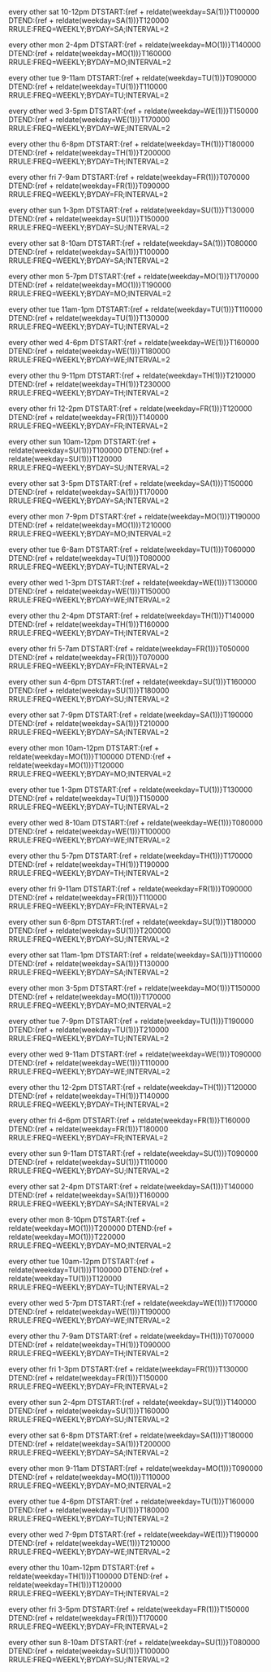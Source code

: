 every other sat 10-12pm
DTSTART:{ref + reldate(weekday=SA(1))}T100000
DTEND:{ref + reldate(weekday=SA(1))}T120000
RRULE:FREQ=WEEKLY;BYDAY=SA;INTERVAL=2

every other mon 2-4pm
DTSTART:{ref + reldate(weekday=MO(1))}T140000
DTEND:{ref + reldate(weekday=MO(1))}T160000
RRULE:FREQ=WEEKLY;BYDAY=MO;INTERVAL=2

every other tue 9-11am
DTSTART:{ref + reldate(weekday=TU(1))}T090000
DTEND:{ref + reldate(weekday=TU(1))}T110000
RRULE:FREQ=WEEKLY;BYDAY=TU;INTERVAL=2

every other wed 3-5pm
DTSTART:{ref + reldate(weekday=WE(1))}T150000
DTEND:{ref + reldate(weekday=WE(1))}T170000
RRULE:FREQ=WEEKLY;BYDAY=WE;INTERVAL=2

every other thu 6-8pm
DTSTART:{ref + reldate(weekday=TH(1))}T180000
DTEND:{ref + reldate(weekday=TH(1))}T200000
RRULE:FREQ=WEEKLY;BYDAY=TH;INTERVAL=2

every other fri 7-9am
DTSTART:{ref + reldate(weekday=FR(1))}T070000
DTEND:{ref + reldate(weekday=FR(1))}T090000
RRULE:FREQ=WEEKLY;BYDAY=FR;INTERVAL=2

every other sun 1-3pm
DTSTART:{ref + reldate(weekday=SU(1))}T130000
DTEND:{ref + reldate(weekday=SU(1))}T150000
RRULE:FREQ=WEEKLY;BYDAY=SU;INTERVAL=2

every other sat 8-10am
DTSTART:{ref + reldate(weekday=SA(1))}T080000
DTEND:{ref + reldate(weekday=SA(1))}T100000
RRULE:FREQ=WEEKLY;BYDAY=SA;INTERVAL=2

every other mon 5-7pm
DTSTART:{ref + reldate(weekday=MO(1))}T170000
DTEND:{ref + reldate(weekday=MO(1))}T190000
RRULE:FREQ=WEEKLY;BYDAY=MO;INTERVAL=2

every other tue 11am-1pm
DTSTART:{ref + reldate(weekday=TU(1))}T110000
DTEND:{ref + reldate(weekday=TU(1))}T130000
RRULE:FREQ=WEEKLY;BYDAY=TU;INTERVAL=2

every other wed 4-6pm
DTSTART:{ref + reldate(weekday=WE(1))}T160000
DTEND:{ref + reldate(weekday=WE(1))}T180000
RRULE:FREQ=WEEKLY;BYDAY=WE;INTERVAL=2

every other thu 9-11pm
DTSTART:{ref + reldate(weekday=TH(1))}T210000
DTEND:{ref + reldate(weekday=TH(1))}T230000
RRULE:FREQ=WEEKLY;BYDAY=TH;INTERVAL=2

every other fri 12-2pm
DTSTART:{ref + reldate(weekday=FR(1))}T120000
DTEND:{ref + reldate(weekday=FR(1))}T140000
RRULE:FREQ=WEEKLY;BYDAY=FR;INTERVAL=2

every other sun 10am-12pm
DTSTART:{ref + reldate(weekday=SU(1))}T100000
DTEND:{ref + reldate(weekday=SU(1))}T120000
RRULE:FREQ=WEEKLY;BYDAY=SU;INTERVAL=2

every other sat 3-5pm
DTSTART:{ref + reldate(weekday=SA(1))}T150000
DTEND:{ref + reldate(weekday=SA(1))}T170000
RRULE:FREQ=WEEKLY;BYDAY=SA;INTERVAL=2

every other mon 7-9pm
DTSTART:{ref + reldate(weekday=MO(1))}T190000
DTEND:{ref + reldate(weekday=MO(1))}T210000
RRULE:FREQ=WEEKLY;BYDAY=MO;INTERVAL=2

every other tue 6-8am
DTSTART:{ref + reldate(weekday=TU(1))}T060000
DTEND:{ref + reldate(weekday=TU(1))}T080000
RRULE:FREQ=WEEKLY;BYDAY=TU;INTERVAL=2

every other wed 1-3pm
DTSTART:{ref + reldate(weekday=WE(1))}T130000
DTEND:{ref + reldate(weekday=WE(1))}T150000
RRULE:FREQ=WEEKLY;BYDAY=WE;INTERVAL=2

every other thu 2-4pm
DTSTART:{ref + reldate(weekday=TH(1))}T140000
DTEND:{ref + reldate(weekday=TH(1))}T160000
RRULE:FREQ=WEEKLY;BYDAY=TH;INTERVAL=2

every other fri 5-7am
DTSTART:{ref + reldate(weekday=FR(1))}T050000
DTEND:{ref + reldate(weekday=FR(1))}T070000
RRULE:FREQ=WEEKLY;BYDAY=FR;INTERVAL=2

every other sun 4-6pm
DTSTART:{ref + reldate(weekday=SU(1))}T160000
DTEND:{ref + reldate(weekday=SU(1))}T180000
RRULE:FREQ=WEEKLY;BYDAY=SU;INTERVAL=2

every other sat 7-9pm
DTSTART:{ref + reldate(weekday=SA(1))}T190000
DTEND:{ref + reldate(weekday=SA(1))}T210000
RRULE:FREQ=WEEKLY;BYDAY=SA;INTERVAL=2

every other mon 10am-12pm
DTSTART:{ref + reldate(weekday=MO(1))}T100000
DTEND:{ref + reldate(weekday=MO(1))}T120000
RRULE:FREQ=WEEKLY;BYDAY=MO;INTERVAL=2

every other tue 1-3pm
DTSTART:{ref + reldate(weekday=TU(1))}T130000
DTEND:{ref + reldate(weekday=TU(1))}T150000
RRULE:FREQ=WEEKLY;BYDAY=TU;INTERVAL=2

every other wed 8-10am
DTSTART:{ref + reldate(weekday=WE(1))}T080000
DTEND:{ref + reldate(weekday=WE(1))}T100000
RRULE:FREQ=WEEKLY;BYDAY=WE;INTERVAL=2

every other thu 5-7pm
DTSTART:{ref + reldate(weekday=TH(1))}T170000
DTEND:{ref + reldate(weekday=TH(1))}T190000
RRULE:FREQ=WEEKLY;BYDAY=TH;INTERVAL=2

every other fri 9-11am
DTSTART:{ref + reldate(weekday=FR(1))}T090000
DTEND:{ref + reldate(weekday=FR(1))}T110000
RRULE:FREQ=WEEKLY;BYDAY=FR;INTERVAL=2

every other sun 6-8pm
DTSTART:{ref + reldate(weekday=SU(1))}T180000
DTEND:{ref + reldate(weekday=SU(1))}T200000
RRULE:FREQ=WEEKLY;BYDAY=SU;INTERVAL=2

every other sat 11am-1pm
DTSTART:{ref + reldate(weekday=SA(1))}T110000
DTEND:{ref + reldate(weekday=SA(1))}T130000
RRULE:FREQ=WEEKLY;BYDAY=SA;INTERVAL=2

every other mon 3-5pm
DTSTART:{ref + reldate(weekday=MO(1))}T150000
DTEND:{ref + reldate(weekday=MO(1))}T170000
RRULE:FREQ=WEEKLY;BYDAY=MO;INTERVAL=2

every other tue 7-9pm
DTSTART:{ref + reldate(weekday=TU(1))}T190000
DTEND:{ref + reldate(weekday=TU(1))}T210000
RRULE:FREQ=WEEKLY;BYDAY=TU;INTERVAL=2

every other wed 9-11am
DTSTART:{ref + reldate(weekday=WE(1))}T090000
DTEND:{ref + reldate(weekday=WE(1))}T110000
RRULE:FREQ=WEEKLY;BYDAY=WE;INTERVAL=2

every other thu 12-2pm
DTSTART:{ref + reldate(weekday=TH(1))}T120000
DTEND:{ref + reldate(weekday=TH(1))}T140000
RRULE:FREQ=WEEKLY;BYDAY=TH;INTERVAL=2

every other fri 4-6pm
DTSTART:{ref + reldate(weekday=FR(1))}T160000
DTEND:{ref + reldate(weekday=FR(1))}T180000
RRULE:FREQ=WEEKLY;BYDAY=FR;INTERVAL=2

every other sun 9-11am
DTSTART:{ref + reldate(weekday=SU(1))}T090000
DTEND:{ref + reldate(weekday=SU(1))}T110000
RRULE:FREQ=WEEKLY;BYDAY=SU;INTERVAL=2

every other sat 2-4pm
DTSTART:{ref + reldate(weekday=SA(1))}T140000
DTEND:{ref + reldate(weekday=SA(1))}T160000
RRULE:FREQ=WEEKLY;BYDAY=SA;INTERVAL=2

every other mon 8-10pm
DTSTART:{ref + reldate(weekday=MO(1))}T200000
DTEND:{ref + reldate(weekday=MO(1))}T220000
RRULE:FREQ=WEEKLY;BYDAY=MO;INTERVAL=2

every other tue 10am-12pm
DTSTART:{ref + reldate(weekday=TU(1))}T100000
DTEND:{ref + reldate(weekday=TU(1))}T120000
RRULE:FREQ=WEEKLY;BYDAY=TU;INTERVAL=2

every other wed 5-7pm
DTSTART:{ref + reldate(weekday=WE(1))}T170000
DTEND:{ref + reldate(weekday=WE(1))}T190000
RRULE:FREQ=WEEKLY;BYDAY=WE;INTERVAL=2

every other thu 7-9am
DTSTART:{ref + reldate(weekday=TH(1))}T070000
DTEND:{ref + reldate(weekday=TH(1))}T090000
RRULE:FREQ=WEEKLY;BYDAY=TH;INTERVAL=2

every other fri 1-3pm
DTSTART:{ref + reldate(weekday=FR(1))}T130000
DTEND:{ref + reldate(weekday=FR(1))}T150000
RRULE:FREQ=WEEKLY;BYDAY=FR;INTERVAL=2

every other sun 2-4pm
DTSTART:{ref + reldate(weekday=SU(1))}T140000
DTEND:{ref + reldate(weekday=SU(1))}T160000
RRULE:FREQ=WEEKLY;BYDAY=SU;INTERVAL=2

every other sat 6-8pm
DTSTART:{ref + reldate(weekday=SA(1))}T180000
DTEND:{ref + reldate(weekday=SA(1))}T200000
RRULE:FREQ=WEEKLY;BYDAY=SA;INTERVAL=2

every other mon 9-11am
DTSTART:{ref + reldate(weekday=MO(1))}T090000
DTEND:{ref + reldate(weekday=MO(1))}T110000
RRULE:FREQ=WEEKLY;BYDAY=MO;INTERVAL=2

every other tue 4-6pm
DTSTART:{ref + reldate(weekday=TU(1))}T160000
DTEND:{ref + reldate(weekday=TU(1))}T180000
RRULE:FREQ=WEEKLY;BYDAY=TU;INTERVAL=2

every other wed 7-9pm
DTSTART:{ref + reldate(weekday=WE(1))}T190000
DTEND:{ref + reldate(weekday=WE(1))}T210000
RRULE:FREQ=WEEKLY;BYDAY=WE;INTERVAL=2

every other thu 10am-12pm
DTSTART:{ref + reldate(weekday=TH(1))}T100000
DTEND:{ref + reldate(weekday=TH(1))}T120000
RRULE:FREQ=WEEKLY;BYDAY=TH;INTERVAL=2

every other fri 3-5pm
DTSTART:{ref + reldate(weekday=FR(1))}T150000
DTEND:{ref + reldate(weekday=FR(1))}T170000
RRULE:FREQ=WEEKLY;BYDAY=FR;INTERVAL=2

every other sun 8-10am
DTSTART:{ref + reldate(weekday=SU(1))}T080000
DTEND:{ref + reldate(weekday=SU(1))}T100000
RRULE:FREQ=WEEKLY;BYDAY=SU;INTERVAL=2